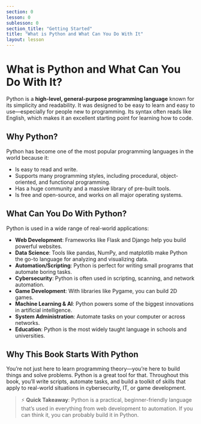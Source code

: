 ```yaml
---
section: 0
lesson: 0
sublesson: 0
section_title: "Getting Started"
title: "What is Python and What Can You Do With It"
layout: lesson
---
```


# What is Python and What Can You Do With It?

Python is a **high-level, general-purpose programming language** known for its simplicity and readability. It was designed to be easy to learn and easy to use—especially for people new to programming. Its syntax often reads like English, which makes it an excellent starting point for learning how to code.

## Why Python?

Python has become one of the most popular programming languages in the world because it:

- Is easy to read and write.
- Supports many programming styles, including procedural, object-oriented, and functional programming.
- Has a huge community and a massive library of pre-built tools.
- Is free and open-source, and works on all major operating systems.

## What Can You Do With Python?

Python is used in a wide range of real-world applications:

- **Web Development**: Frameworks like Flask and Django help you build powerful websites.
- **Data Science**: Tools like pandas, NumPy, and matplotlib make Python the go-to language for analyzing and visualizing data.
- **Automation/Scripting**: Python is perfect for writing small programs that automate boring tasks.
- **Cybersecurity**: Python is often used in scripting, scanning, and network automation.
- **Game Development**: With libraries like Pygame, you can build 2D games.
- **Machine Learning & AI**: Python powers some of the biggest innovations in artificial intelligence.
- **System Administration**: Automate tasks on your computer or across networks.
- **Education**: Python is the most widely taught language in schools and universities.

## Why This Book Starts With Python

You’re not just here to learn programming theory—you’re here to build things and solve problems. Python is a great tool for that. Throughout this book, you’ll write scripts, automate tasks, and build a toolkit of skills that apply to real-world situations in cybersecurity, IT, or game development.

> ⚡ **Quick Takeaway**: Python is a practical, beginner-friendly language that’s used in everything from web development to automation. If you can think it, you can probably build it in Python.